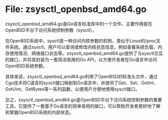 # File: zsysctl_openbsd_amd64.go

zsysctl_openbsd_amd64.go是Go语言标准库中的一个文件，主要作用是在OpenBSD平台下访问系统控制参数（sysctl）。

在OpenBSD系统中，sysctl是一种访问内核参数的机制，类似于Linux的/proc文件系统。通过sysctl，用户可以查询或修改内核状态信息，例如查看系统负载、内存使用情况、网络接口状态等。zsysctl_openbsd_amd64.go提供了与sysctl交互的接口，并将其封装为一套简洁易用的Go API，以方便开发者在Go语言中访问OpenBSD系统参数。

具体来说，zsysctl_openbsd_amd64.go利用了OpenBSD的标准头文件，通过Cgo技术将C语言的sysctl接口映射到Go语言中，并提供了Get、Set、GetInt、GetUint、GetBytes等一系列函数，以便用户方便地使用sysctl接口。

总之，zsysctl_openbsd_amd64.go是OpenBSD平台下访问系统控制参数的重要工具，它提供了一套基于Go语言的简单易用的接口，可以帮助开发者更好地了解和掌握OpenBSD系统的内部状态。

